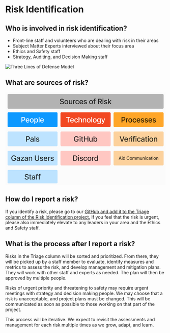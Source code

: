# Risk Identification

## Who is involved in risk identification?
- Front-line staff and volunteers who are dealing with risk in their areas
- Subject Matter Experts interviewed about their focus area
- Ethics and Safety staff
- Strategy, Auditing, and Decision Making staff 

![Three Lines of Defense Model](https://www.logicmanager.com/wp-content/uploads/2023/10/3lod-infographic.png)

## What are sources of risk?
![Sources of Risk](assets/sources_of_risk.png)

## How do I report a risk?
If you identify a risk, please go to our [GitHub and add it to the Triage column of the Risk Identification project.](https://github.com/orgs/PalCollective/projects/4)
If you feel that the risk is urgent, please also immediately elevate to any leaders in your area and the Ethics and Safety staff. 

## What is the process after I report a risk? 
Risks in the Triage column will be sorted and prioritized. From there, they will be picked up by a staff member to evaluate, identify measures and metrics to assess the risk, and develop management and mitigation plans. They will work with other staff and experts as needed. The plan will then be approved by multiple people.  

Risks of urgent priority and threatening to safety may require urgent meetings with strategy and decision making people. We may choose that a risk is unacceptable, and project plans must be changed. This will be communicated as soon as possible to those working on that part of the project.

This process will be iterative. We expect to revisit the assessments and management for each risk multiple times as we grow, adapt, and learn.  




